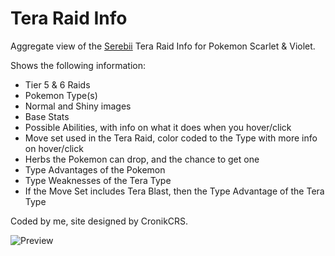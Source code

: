 # Tera Raid Info
Aggregate view of the [Serebii](https://www.serebii.net/) Tera Raid Info for Pokemon Scarlet & Violet.

Shows the following information:
- Tier 5 & 6 Raids
- Pokemon Type(s)
- Normal and Shiny images
- Base Stats
- Possible Abilities, with info on what it does when you hover/click
- Move set used in the Tera Raid, color coded to the Type with more info on hover/click
- Herbs the Pokemon can drop, and the chance to get one
- Type Advantages of the Pokemon
- Type Weaknesses of the Tera Type
- If the Move Set includes Tera Blast, then the Type Advantage of the Tera Type

Coded by me, site designed by CronikCRS.

![Preview](https://questionable.link/5QBqOZtzR.png)
